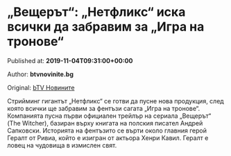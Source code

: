
# „Вещерът“: „Нетфликс“ иска всички да забравим за „Игра на тронове“

Published at: **2019-11-04T09:31:00+00:00**

Author: **btvnovinite.bg**

Original: [bTV Новините](https://btvnovinite.bg/lifestyle/liubopitno/veshterat-netfliks-iska-vsichki-da-zabravim-za-igra-na-tronove.html)

Стрийминг гигантът „Нетфликс“ се готви да пусне нова продукция, след която всички ще забравим за фентъзи сагата „Игра на тронове“. Компанията пусна първи официален трейлър на сериала „Вещерът“ (The Witcher), базиран върху книгата на полския писател Андрей Сапковски.
Историята на фентъзито се върти около главния герой Гералт от Ривиа, който е изигран от актьора Хенри Кавил. Гералт е ловец на чудовища в измислен свят.
